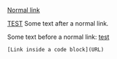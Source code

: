[Normal link](URL)

[TEST](URL) Some text after a normal link.

Some text before a normal link: [test](URL)

`[Link inside a code block](URL)`
